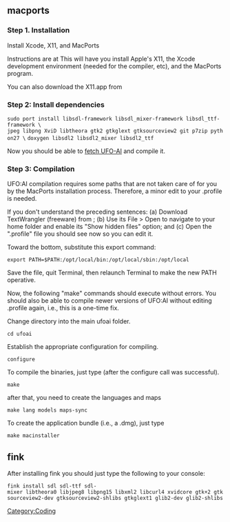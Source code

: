 ## macports

### Step 1. Installation

Install Xcode, X11, and MacPorts

Instructions are at This will have you install Apple's X11, the Xcode
development environment (needed for the compiler, etc), and the MacPorts
program.

You can also download the X11.app from

### Step 2: Install dependencies

`sudo port install libsdl-framework libsdl_mixer-framework libsdl_ttf-framework \`
`jpeg libpng XviD libtheora gtk2 gtkglext gtksourceview2 git p7zip python27 \`
`doxygen libsdl2 libsdl2_mixer libsdl2_ttf`

Now you should be able to [fetch UFO-AI](Getting_the_source "wikilink")
and compile it.

### Step 3: Compilation

UFO:AI compilation requires some paths that are not taken care of for
you by the MacPorts installation process. Therefore, a minor edit to
your .profile is needed.

If you don't understand the preceding sentences: (a) Download
TextWrangler (freeware) from ; (b) Use its File \> Open to navigate to
your home folder and enable its "Show hidden files" option; and (c) Open
the ".profile" file you should see now so you can edit it.

Toward the bottom, substitute this export command:

`export PATH=$PATH:/opt/local/bin:/opt/local/sbin:/opt/local`

Save the file, quit Terminal, then relaunch Terminal to make the new
PATH operative.

Now, the following "make" commands should execute without errors. You
should also be able to compile newer versions of UFO:AI without editing
.profile again, i.e., this is a one-time fix.

Change directory into the main ufoai folder.

`cd ufoai`

Establish the appropriate configuration for compiling.

`configure`

To compile the binaries, just type (after the configure call was
successful).

`make`

after that, you need to create the languages and maps

`make lang models maps-sync`

To create the application bundle (i.e., a .dmg), just type

`make macinstaller`

## fink

After installing fink you should just type the following to your
console:

`fink install sdl sdl-ttf sdl-mixer libtheora0 libjpeg8 libpng15 libxml2 libcurl4 xvidcore gtk+2 gtksourceview2-dev gtksourceview2-shlibs gtkglext1 glib2-dev glib2-shlibs`

[Category:Coding](Category:Coding "wikilink")